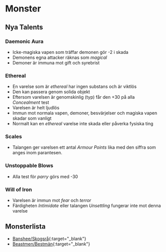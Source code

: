 # Monster

## Nya Talents

### Daemonic Aura
* Icke-magiska vapen som träffar demonen gör -2 i skada 
* Demonens egna attacker räknas som _magical_
* Demoner är immuna mot gift och syrebrist

### Ethereal
* En varelse som är _ethereal_ har ingen substans och är viktlös
* Den kan passera genom solida objekt
* Eftersom varelsen är genomskinlig (typ) får den +30 på alla _Concealment_ test
* Varelsen är helt ljudlös
* Immun mot normala vapen, demoner, besvärjelser och magiska vapen skadar som vanligt
* Normalt kan en _ethereal_ varelse inte skada eller påverka fysiska ting

### Scales
* Talangen ger varelsen ett antal _Armour Points_ lika med den siffra som anges inom parantesen.

### Unstoppable Blows
* Alla test för _parry_ görs med -30

### Will of Iron
* Varelsen är immun mot _fear_ och _terror_
* Färdigheten _Intimidate_ eller talangen _Unsettling_ fungerar inte mot denna varelse

## Monsterlista

* [Banshee/Skogsrå](beast-banshee.md){:target="_blank"}
* [Beastmen/Bestmän](beast-beastman.md){:target="_blank"}